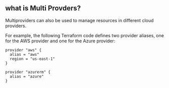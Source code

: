 what is Multi Provders?  
------------------
Multiproviders can also be used to manage resources in different cloud providers.   

For example, the following Terraform code defines two provider aliases, one for the AWS provider and one for the Azure provider:  

```
provider "aws" {
  alias = "aws"
  region = "us-east-1"
}

provider "azurerm" {
  alias = "azure"
}
```
